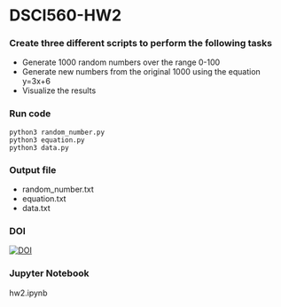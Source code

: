 # DSCI560-HW2

### Create three different scripts to perform the following tasks
- Generate 1000 random numbers over the range 0-100 
- Generate new numbers from the original 1000 using the equation y=3x+6 
- Visualize the results 


### Run code
``` 
python3 random_number.py
python3 equation.py 
python3 data.py
```

### Output file
- random_number.txt
- equation.txt
- data.txt

### DOI
[![DOI](https://zenodo.org/badge/296792546.svg)](https://zenodo.org/badge/latestdoi/296792546)


### Jupyter Notebook
hw2.ipynb
